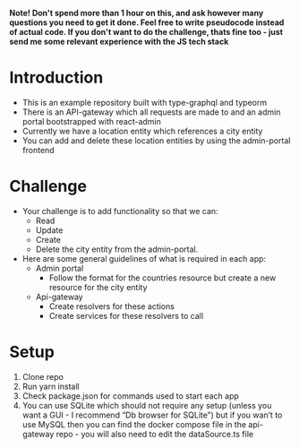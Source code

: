 **Note! Don't spend more than 1 hour on this, and ask however many questions you need to get it done. Feel free to write pseudocode instead of actual code. If you don't want to do the challenge, thats fine too - just send me some relevant experience with the JS tech stack**

# Introduction

- This is an example repository built with type-graphql and typeorm
- There is an API-gateway which all requests are made to and an admin portal bootstrapped with react-admin
- Currently we have a location entity which references a city entity
- You can add and delete these location entities by using the admin-portal frontend

# Challenge

- Your challenge is to add functionality so that we can:
  - Read
  - Update
  - Create
  - Delete
    the city entity from the admin-portal.
- Here are some general guidelines of what is required in each app:
  - Admin portal
    - Follow the format for the countries resource but create a new resource for the city entity
  - Api-gateway
    - Create resolvers for these actions
    - Create services for these resolvers to call
    

# Setup

1. Clone repo
2. Run yarn install
3. Check package.json for commands used to start each app
4. You can use SQLite which should not require any setup (unless you want a GUI - I recommend “Db browser for SQLite”) but if you wan’t to use MySQL then you can find the docker compose file in the api-gateway repo - you will also need to edit the dataSource.ts file
